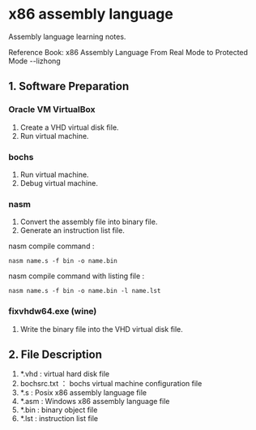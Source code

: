 # x86 assembly language

Assembly language learning notes.

Reference Book: x86 Assembly Language From Real Mode to Protected Mode --lizhong

## 1. Software Preparation

### Oracle VM VirtualBox

1. Create a VHD virtual disk file.
2. Run virtual machine.

### bochs

1. Run virtual machine.
2. Debug virtual machine.

### nasm

1. Convert the assembly file into binary file.
2. Generate an instruction list file.

nasm compile command :

```shell
nasm name.s -f bin -o name.bin 
```

nasm compile command with listing file :

```shell
nasm name.s -f bin -o name.bin -l name.lst
```

### fixvhdw64.exe (wine)

1. Write the binary file into the VHD virtual disk file.

## 2. File Description

1. *.vhd : virtual hard disk file
2. bochsrc.txt ： bochs virtual machine configuration file
3. *.s : Posix x86 assembly language file
4. *.asm : Windows x86 assembly language file
5. *.bin : binary object file
6. *.lst : instruction list file
